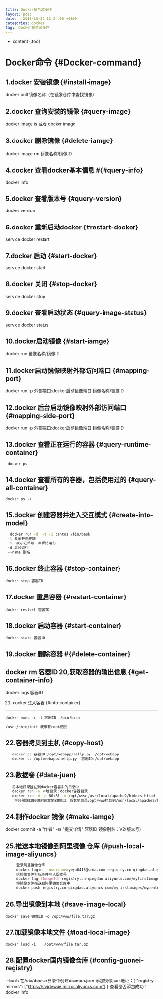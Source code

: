```yaml
---
title: Docker命令及操作
layout: post
date:   2018-10-23 13:54:00 +0800
categories: docker
tag:  Docker命令及操作
---
```


* content
{:toc}

Docker命令                     {#Docker-command}     
====================================

1.docker 安装镜像              {#install-image}
------------------------------------

   docker pull 镜像名称（在镜像仓库中查找镜像）
   
2.docker 查询安装的镜像        {#query-image}
------------------------------------

   docker image ls  或者 docker image 
   
3.docker 删除镜像              {#delete-iamge}
------------------------------------

   docker image rm 镜像名称/镜像ID
   
4.docker 查看docker基本信息    #{#query-info}
------------------------------------
   docker info 
   

5.docker 查看版本号            {#query-version}
------------------------------------
   docker version
   
6.docker 重新启动docker        {#restart-docker}
------------------------------------
   service docker restart
   
7.docker 启动                  {#start-docker}
------------------------------------

   service docker start
   
8.docker 关闭                  {#stop-docker}
------------------------------------

   service docker stop
   
9.docker 查看启动状态          {#query-image-status}
------------------------------------ 

   service docker status 
   
10.docker启动镜像              {#start-iamge}
------------------------------------

  docker run 镜像名称/镜像ID
  
11.docker启动镜像映射外部访问端口 {#mapping-port}
------------------------------------

  docker run -p 外部端口:docker启动镜像端口 镜像名称/镜像ID
  
12.docker 后台启动镜像映射外部访问端口 {#mapping-side-port}
------------------------------------

 docker run -p 外部端口:docker启动镜像端口 镜像名称/镜像ID 
 
13.docker 查看正在运行的容器     {#query-runtime-container}
------------------------------------
     docker ps
14.docker 查看所有的容器，包括使用过的 {#query-all-container}
------------------------------------
    docker ps -a
15.docker 创建容器并进入交互模式 {#create-into-model}
------------------------------------
```bash
  docker run -d  -t -i centos /bin/bash
 -t 表示开启终端
 -i  表示让终端一直保持运行
 -d 后台运行
 --name 别名
``` 
16.docker 终止容器            {#stop-container}
------------------------------------

    docker stop 容器ID
17.docker 重启容器            {#restart-container}
------------------------------------

    docker restart 容器ID
18.docker 启动容器            {#start-container}
------------------------------------

    docker start 容器iD
19.docker 删除容器            #{#delete-container}
------------------------------------

   docker rm 容器ID
20,获取容器的输出信息         {#get-container-info}
------------------------------------

   docker logs 容器ID
   
21. docker 进入容器           {#into-container}
------------------------------------

    docker exec -i -t 容器ID  /bin/bash

    /user/sbin/init 表示有root权限
	
22.容器拷贝到主机           {#copy-host}
------------------------------------
```bash
   docker cp 容器ID:/opt/webapp/hellp.py  /opt/webapp
   docker cp /opt/webapp/hellp.py  容器ID:/opt/webapp
```

23.数据卷               {#data-juan}
------------------------------------

```bash
   将本地目录挂在到docker容器中的目录中
   docker run -v 本地目录：docker容器目录
   docker run -d -p 80:80 -v /opt/www:/usr/local/apache2/htdocs httpd
    将容器端口80映射到本地80端口，将本地目录/opt/www挂载到/usr/local/apache2/htdocs，并启动httpd
```

24.制作docker 镜像            {#make-iamge}
------------------------------------
 
   docker commit -a "作者" -m "提交详情" 容器ID  镜像别名：V2(版本号)
   
25.推送本地镜像到阿里镜像 仓库    {#push-local-image-aliyuncs}
------------------------------------

```bash
     登录阿里镜像仓库
     docker login --username=yeyu0415@sina.com registry.cn-qingdao.aliyuncs.com
     给镜像文件打标签并写入版本号
     docker tag [ImageId] registry.cn-qingdao.aliyuncs.com/myfirstimages/mycentos:[镜像版本号]
     将镜像文件推送到阿里镜像仓库中
     docker push registry.cn-qingdao.aliyuncs.com/myfirstimages/mycentos:[镜像版本号]
```	 

26.导出镜像到本地               {#save-image-local}
------------------------------------

    docker save 镜像ID -o /opt/www/file.tar.gz
	
27.加载镜像本地文件             {#load-local-image}
------------------------------------

    docker load -i    /opt/www/file.tar.gz
	
28.配置docker国内镜像仓库        {#config-guonei-registry}
------------------------------------
···bash
在/etc/docker目录中创建daemon.json
添加镜像json地址：{
  "registry-mirrors": ["https://0yjdvwae.mirror.aliyuncs.com"]
}
查看是否添加成功：docker info
```







